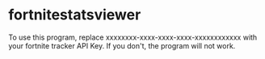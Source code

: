 # fortnitestatsviewer
To use this program, replace xxxxxxxx-xxxx-xxxx-xxxx-xxxxxxxxxxxx with your fortnite tracker API Key. If you don't, the program will not work.
